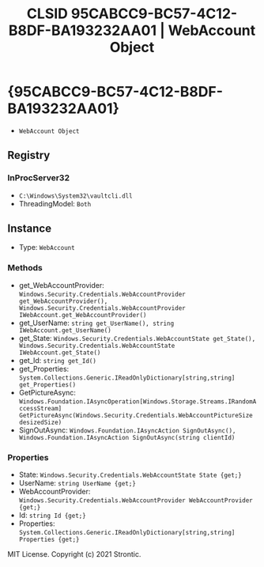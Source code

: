 ﻿---
title: "CLSID 95CABCC9-BC57-4C12-B8DF-BA193232AA01 | WebAccount Object"
excerpt: What is COM-Object CLSID 95CABCC9-BC57-4C12-B8DF-BA193232AA01?
---

# {95CABCC9-BC57-4C12-B8DF-BA193232AA01}

* `WebAccount Object`

## Registry


### InProcServer32

* `C:\Windows\System32\vaultcli.dll`
* ThreadingModel: `Both`

## Instance

* Type: `WebAccount`

### Methods

* get_WebAccountProvider: `Windows.Security.Credentials.WebAccountProvider get_WebAccountProvider(), Windows.Security.Credentials.WebAccountProvider IWebAccount.get_WebAccountProvider()`
* get_UserName: `string get_UserName(), string IWebAccount.get_UserName()`
* get_State: `Windows.Security.Credentials.WebAccountState get_State(), Windows.Security.Credentials.WebAccountState IWebAccount.get_State()`
* get_Id: `string get_Id()`
* get_Properties: `System.Collections.Generic.IReadOnlyDictionary[string,string] get_Properties()`
* GetPictureAsync: `Windows.Foundation.IAsyncOperation[Windows.Storage.Streams.IRandomAccessStream] GetPictureAsync(Windows.Security.Credentials.WebAccountPictureSize desizedSize)`
* SignOutAsync: `Windows.Foundation.IAsyncAction SignOutAsync(), Windows.Foundation.IAsyncAction SignOutAsync(string clientId)`

### Properties

* State: `Windows.Security.Credentials.WebAccountState State {get;}`
* UserName: `string UserName {get;}`
* WebAccountProvider: `Windows.Security.Credentials.WebAccountProvider WebAccountProvider {get;}`
* Id: `string Id {get;}`
* Properties: `System.Collections.Generic.IReadOnlyDictionary[string,string] Properties {get;}`

MIT License. Copyright (c) 2021 Strontic.


